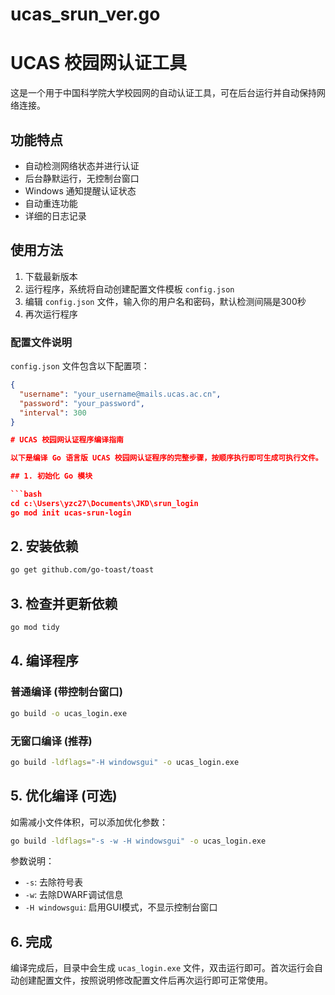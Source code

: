 # ucas_srun_ver.go
# UCAS 校园网认证工具

这是一个用于中国科学院大学校园网的自动认证工具，可在后台运行并自动保持网络连接。

## 功能特点

- 自动检测网络状态并进行认证
- 后台静默运行，无控制台窗口
- Windows 通知提醒认证状态
- 自动重连功能
- 详细的日志记录

## 使用方法

1. 下载最新版本
2. 运行程序，系统将自动创建配置文件模板 `config.json`
3. 编辑 `config.json` 文件，输入你的用户名和密码，默认检测间隔是300秒
4. 再次运行程序

### 配置文件说明

`config.json` 文件包含以下配置项：

```json
{
  "username": "your_username@mails.ucas.ac.cn",
  "password": "your_password",
  "interval": 300
}

# UCAS 校园网认证程序编译指南

以下是编译 Go 语言版 UCAS 校园网认证程序的完整步骤，按顺序执行即可生成可执行文件。

## 1. 初始化 Go 模块

```bash
cd c:\Users\yzc27\Documents\JKD\srun_login
go mod init ucas-srun-login
```

## 2. 安装依赖

```bash
go get github.com/go-toast/toast
```

## 3. 检查并更新依赖

```bash
go mod tidy
```

## 4. 编译程序

### 普通编译 (带控制台窗口)

```bash
go build -o ucas_login.exe
```

### 无窗口编译 (推荐)

```bash
go build -ldflags="-H windowsgui" -o ucas_login.exe
```

## 5. 优化编译 (可选)

如需减小文件体积，可以添加优化参数：

```bash
go build -ldflags="-s -w -H windowsgui" -o ucas_login.exe
```

参数说明：
- `-s`: 去除符号表
- `-w`: 去除DWARF调试信息
- `-H windowsgui`: 启用GUI模式，不显示控制台窗口

## 6. 完成

编译完成后，目录中会生成 `ucas_login.exe` 文件，双击运行即可。首次运行会自动创建配置文件，按照说明修改配置文件后再次运行即可正常使用。
